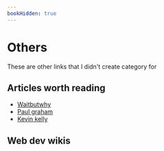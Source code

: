 ```yaml
---
bookHidden: true
---
```


# Others

These are other links that I didn't create category for


## Articles worth reading
- [Waitbutwhy](https://waitbutwhy.com/)
- [Paul graham](http://paulgraham.com/articles.html)
- [Kevin kelly](https://kk.org/articles)

## Web dev wikis